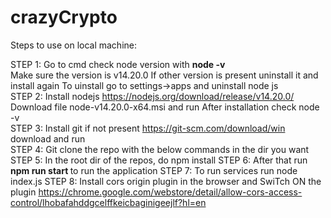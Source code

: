 # crazyCrypto

Steps to use on local machine:

STEP 1:
Go to cmd check node version with 
<b> node -v </b>
<br>
Make sure the version is  v14.20.0
If other version is present uninstall it and install again
To uinstall go to settings->apps and uninstall node js
<br>
STEP 2:
Install nodejs
https://nodejs.org/download/release/v14.20.0/
Download file node-v14.20.0-x64.msi  and run
After installation check node -v
<br>
STEP 3:
Install git  if not present https://git-scm.com/download/win download and run
<br>
STEP 4:
Git clone  the repo with the below commands in the dir you want
STEP 5:
In the root dir of the repos, do npm install
STEP 6:
After that run <b>npm run start </b> to run the application 
STEP 7:
To run services run node index.js
STEP 8:
Install cors origin plugin in the browser and SwiTch ON the plugin
https://chrome.google.com/webstore/detail/allow-cors-access-control/lhobafahddgcelffkeicbaginigeejlf?hl=en
